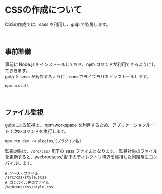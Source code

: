 # CSSの作成について

CSSの作成では、sass を利用し、gulp で監視します。

　
## 事前準備
事前に Node.js をインストールしておき、npm コマンドが利用できるようにしておきます。  
gulp と sass が動作するように、npm でライブラリをインストールします。

```shell
npm install
```

　
## ファイル監視
gulpによる監視は、 npm workspace を利用するため、アプリケーションルートで次のコマンドを実行します。

```shell
npm run dev -w plugins/[プラグイン名]
```

監視対象は、`/src/css/` 配下の sass ファイルとなります。 監視対象のファイルを更新すると、/webroot/css/ 配下のディレクトリ構造を維持した同階層にコンパイルします。

```shell
# ソース・ファイル
/src/css/style.scss
# コンパイル先のファイル
/webroot/css/style.css
```


